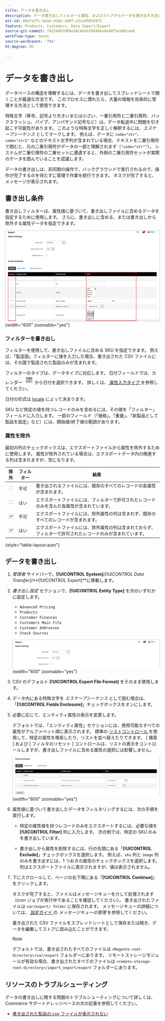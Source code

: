 ```yaml
---
title: データを書き出し
description: データ書き出しフィルターと属性、およびストアからデータを書き出す方法について説明します。
exl-id: 80e7a2fc-beaa-416e-a00f-a3cad5055975
feature: Products, Customers, Data Import/Export
source-git-commit: f8254db7d69e58c8e9a78948ee6e40f5ea88cea0
workflow-type: tm+mt
source-wordcount: '792'
ht-degree: 0%

---
```


# データを書き出し

データベースの構造を理解するには、データを書き出してスプレッドシートで開くことが最適な方法です。 このプロセスに慣れたら、大量の情報を効率的に管理する方法として使用できます。

特殊文字（等号、記号より大きいまたは小さい、一重引用符と二重引用符、バックスラッシュ、パイプ、アンパサンド記号など）は、データ転送中に問題を引き起こす可能性があります。 このような特殊文字を正しく解釈するには、_エスケープシーケンス_ としてマークします。 例えば、データに `code="str"`、`code="str2"` などのテキスト文字列が含まれている場合、テキストを二重引用符で囲むと、元の二重引用符がデータの一部と理解されます（`"code="str""`）。 システムが二重引用符の二重セットに遭遇すると、外側の二重引用符セットが実際のデータを囲んでいることを認識します。

データの書き出しは、非同期の操作で、バックグラウンドで実行されるので、操作が完了するのを待たずに管理で作業を続行できます。 タスクが完了すると、メッセージが表示されます。

## 書き出し条件

書き出しフィルターは、属性値に基づいて、書き出しファイルに含めるデータを指定するために使用します。 さらに、書き出しに含める、または書き出しから除外する属性データを指定できます。

![ データの書き出し条件 ](./assets/data-export-entity-attributes-exclude.png){width="600" zoomable="yes"}

### フィルターを書き出し

フィルターを使用して、書き出しファイルに含める SKU を指定できます。 例えば、「製造国」フィルターに値を入力した場合、書き出された CSV ファイルには、その国で製造された製品のみが含まれます。

フィルターのタイプは、データタイプに対応します。 日付フィールドでは、カレンダー ![ カレンダーアイコン ](../assets/icon-calendar.png) から日付を選択できます。 詳しくは、[ 属性入力タイプ ](../catalog/attributes-input-types.md) を参照してください。

日付の形式は [locale](../getting-started/store-details.md#locale-options) によって決まります。

SKU など特定の値を持つレコードのみを含めるには、その値を「フィルター」フィールドに入力します。 一部のフィールド（「価格」、「重量」、「新製品として製品を設定」など）には、開始値/終了値の範囲があります。

### 属性を除外

最初の列のチェックボックスは、エクスポートファイルから属性を除外するために使用します。 属性が除外されている場合は、エクスポートデータ内の関連する列は含まれますが、空になります。

| 除外 | フィルター | 結果 |
|--- |--- |--- |
| ![ オフのチェックボックス ](../assets/checkbox-clear.png) | 不可 | 書き出されるファイルには、既存のすべてのレコードの各属性が含まれます。 |
| ![ オフのチェックボックス ](../assets/checkbox-clear.png) | はい | エクスポートファイルには、フィルターで許可されたレコードのみを含んだ各属性が含まれています。 |
| ![ 選択されたチェックボックス ](../assets/checkbox-selected.png) | 不可 | エクスポートファイルには、除外属性の列は含まれず、既存のすべてのレコードが含まれます。 |
| ![ 選択されたチェックボックス ](../assets/checkbox-selected.png) | はい | エクスポートファイルには、除外属性の列は含まれておらず、フィルターで許可されたレコードのみが含まれています。 |

{style="table-layout:auto"}

## データを書き出し

1. _管理者_ サイドバーで、**[!UICONTROL System]**/_[!UICONTROL Data Transfer]_/**[!UICONTROL Export]**に移動します。

1. _書き出し設定_ セクションで、**[!UICONTROL Entity Type]** を次のいずれかに設定します。

   - `Advanced Pricing`
   - `Products`
   - `Customer Finances`
   - `Customers Main File`
   - `Customer Addresses`
   - `Stock Sources`

   ![ データ書き出し設定 ](./assets/data-export-settings.png){width="600" zoomable="yes"}

1. CSV のデフォルト **[!UICONTROL Export File Format]** をそのまま使用します。

1. データ内にある特殊文字を _エスケープシーケンス_ として囲む場合は、「**[!UICONTROL Fields Enclosure]**」チェックボックスをオンにします。

1. 必要に応じて、エンティティ属性の表示を変更します。

   デフォルトでは、「エンティティ属性」セクションには、使用可能なすべての属性がアルファベット順に表示されます。 標準の [ リストコントロール ](../getting-started/admin-grid-controls.md) を使用して、特定の属性を検索したり、リストを並べ替えたりできます。 [ 検索 ] および [ フィルタのリセット ] コントロールは、リストの表示をコントロールしますが、書き出しファイルに含める属性の選択には影響しません。

   ![ フィルターされたエンティティ属性のデータ書き出し ](./assets/data-export-filter-entity-attributes.png){width="600" zoomable="yes"}

1. 属性値に基づいて書き出したデータをフィルタリングするには、次の手順を実行します。

   - 特定の属性値を持つレコードのみをエクスポートするには、必要な値を **[!UICONTROL Filter]** 列に入力します。 次の例では、特定の SKU のみを書き出しています。

   - 書き出しから属性を削除するには、行の先頭にある「**[!UICONTROL Exclude]**」チェックボックスを選択します。 例えば、`sku` 列と `image` 列のみを書き出すには、1 つおきの属性のチェックボックスを選択します。 列はエクスポートファイルに表示されますが、値は表示されません。

1. 下にスクロールして、ページの右下隅にある「**[!UICONTROL Continue]**」をクリックします。

   タスクが完了すると、ファイルはメッセージキューを介して処理されます（cron ジョブが実行中であることを確認してください）。 書き出されたファイルは `var/export/ folder` に保存されます。 メッセージキューの詳細については、[ 設定ガイド ](https://experienceleague.adobe.com/docs/commerce-operations/configuration-guide/message-queues/manage-message-queues.html) の _メッセージキューの管理_ を参照してください。

   書き出された CSV ファイルをスプレッドシートとして保存または開き、データを編集してストアに読み込むことができます。

   >[!NOTE]
   >
   >デフォルトでは、書き出されたすべてのファイルは `<Magento-root-directory>/var/export` フォルダーにあります。 リモートストレージモジュールが有効な場合、書き出されたすべてのファイルは `<remote-storage-root-directory>/import_export/export` フォルダーにあります。

## リソースのトラブルシューティング

データの書き出しに関する問題のトラブルシューティングについて詳しくは、Commerce サポートナレッジベースの次の記事を参照してください。

- [ 書き出された製品の.csv ファイルが表示されない ](https://experienceleague.adobe.com/docs/commerce-knowledge-base/kb/troubleshooting/miscellaneous/exported-products-.csv-file-does-not-appear.html)
